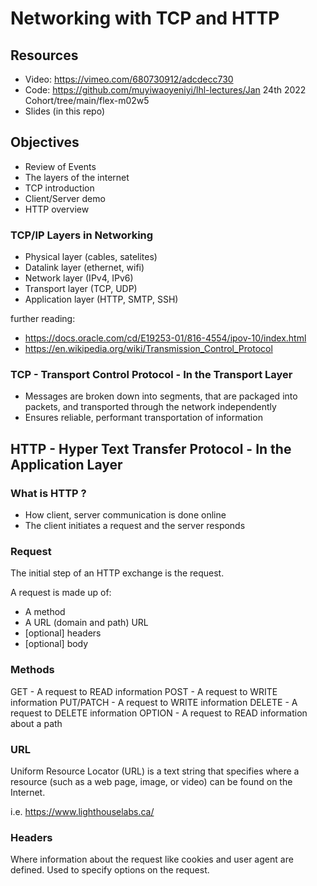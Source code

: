 # Networking with TCP and HTTP

## Resources
- Video: https://vimeo.com/680730912/adcdecc730
- Code:  https://github.com/muyiwaoyeniyi/lhl-lectures/Jan 24th 2022 Cohort/tree/main/flex-m02w5
- Slides (in this repo)

## Objectives
- Review of Events
- The layers of the internet
- TCP introduction
- Client/Server demo
- HTTP overview

### TCP/IP Layers in Networking

- Physical layer (cables, satelites)
- Datalink layer (ethernet, wifi)
- Network layer (IPv4, IPv6)
- Transport layer (TCP, UDP)
- Application layer (HTTP, SMTP, SSH)

further reading:
 - https://docs.oracle.com/cd/E19253-01/816-4554/ipov-10/index.html
 - https://en.wikipedia.org/wiki/Transmission_Control_Protocol

### TCP - Transport Control Protocol - In the Transport Layer

- Messages are broken down into segments, that are packaged into packets, and transported through the network independently
- Ensures reliable, performant transportation of information

## HTTP - Hyper Text Transfer Protocol - In the Application Layer

### What is HTTP ?

- How client, server communication is done online
- The client initiates a request and the server responds

### Request

The initial step of an HTTP exchange is the request.

A request is made up of:
 - A method
 - A URL (domain and path) URL
 - [optional] headers
 - [optional] body

### Methods

GET - A request to READ information
POST - A request to WRITE information
PUT/PATCH - A request to WRITE information
DELETE - A request to DELETE information
OPTION - A request to READ information about a path

### URL

Uniform Resource Locator (URL) is a text string that specifies where a resource (such as a web page, image, or video) can be found on the Internet.

i.e. https://www.lighthouselabs.ca/

### Headers

Where information about the request like cookies and user agent are defined.  Used to specify options on the request.
